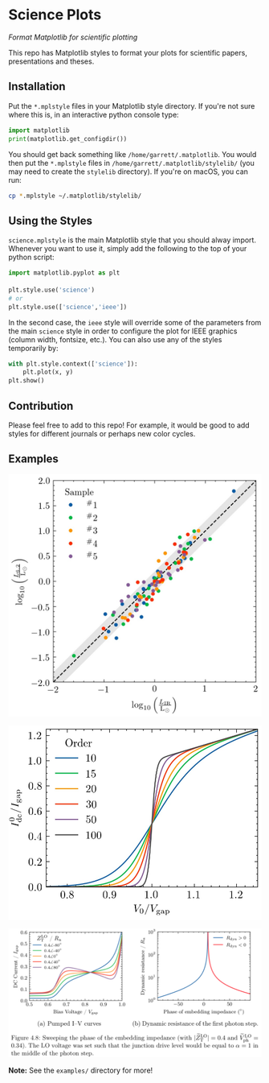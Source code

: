 Science Plots
=============

*Format Matplotlib for scientific plotting* 

This repo has Matplotlib styles to format your plots for scientific papers, presentations and theses.

Installation
------------

Put the ``*.mplstyle`` files in your Matplotlib style directory. If you're not sure where this is, in an interactive python console type:

```python
import matplotlib
print(matplotlib.get_configdir())
```

You should get back something like ``/home/garrett/.matplotlib``. You would then put the ``*.mplstyle`` files in ``/home/garrett/.matplotlib/stylelib/`` (you may need to create the ``stylelib`` directory). If you're on macOS, you can run:

```bash
cp *.mplstyle ~/.matplotlib/stylelib/
```

Using the Styles
----------------

``science.mplstyle`` is the main Matplotlib style that you should alway import. Whenever you want to use it, simply add the following to the top of your python script:

```python
import matplotlib.pyplot as plt
 
plt.style.use('science')
# or
plt.style.use(['science','ieee'])
```

In the second case, the ``ieee`` style will override some of the parameters from the main ``science`` style in order to configure the plot for IEEE graphics (column width, fontsize, etc.). You can also use any of the styles temporarily by:

```python
with plt.style.context(['science']):
    plt.plot(x, y)
plt.show()
```

Contribution
------------

Please feel free to add to this repo! For example, it would be good to add styles for different journals or perhaps new color cycles.

Examples
--------

![alt text](examples/figures/fig3.jpg)

![alt text](examples/figures/fig1.jpg)

![alt text](examples/subfigure-example.png)

**Note:** See the ``examples/`` directory for more!
